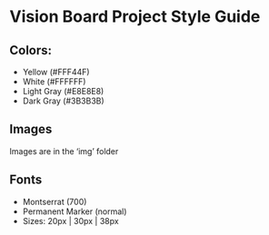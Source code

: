 # Vision Board Project Style Guide

## Colors:
- Yellow (#FFF44F)
- White (#FFFFFF)
- Light Gray (#E8E8E8) 
- Dark Gray (#3B3B3B)

## Images
Images are in the ‘img’ folder

## Fonts
- Montserrat (700)
- Permanent Marker (normal)
- Sizes: 20px | 30px | 38px

